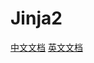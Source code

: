 # Jinja2

[中文文档](http://doc.yonyoucloud.com/doc/jinja2-docs-cn/index.html)
[英文文档](https://jinja.palletsprojects.com/en/3.1.x/)
